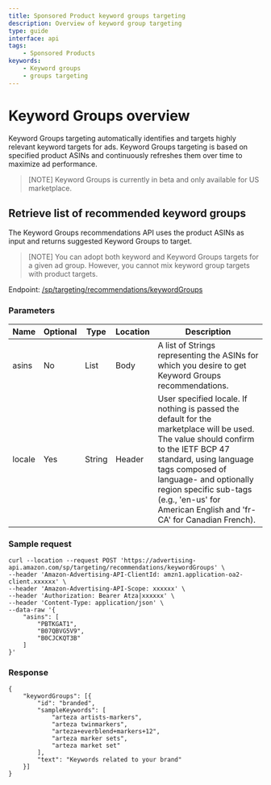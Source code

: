 ```yaml
---
title: Sponsored Product keyword groups targeting
description: Overview of keyword group targeting
type: guide
interface: api 
tags:
    - Sponsored Products
keywords:
    - Keyword groups
    - groups targeting
---
```


# Keyword Groups overview

Keyword Groups targeting automatically identifies and targets highly relevant keyword targets for ads. Keyword Groups targeting is based on specified product ASINs and continuously refreshes them over time to maximize ad performance.

>[NOTE] Keyword Groups is currently in beta and only available for US marketplace.


## Retrieve list of recommended keyword groups

The Keyword Groups recommendations API uses the product ASINs as input and returns suggested Keyword Groups to target.

>[NOTE] You can adopt both keyword and Keyword Groups targets for a given ad group. However, you cannot mix keyword group targets with product targets.

Endpoint: [/sp/targeting/recommendations/keywordGroups](sponsored-products/3-0/openapi/prod#tag/Keyword-Group-Targeting-Recommendations)


### Parameters

|Name	|Optional	|Type	|Location	|Description	|
|---	|---	|---	|---	|---	|
|asins	|No	|List	|Body	|A list of Strings representing the ASINs for which you desire to get Keyword Groups recommendations.	|
|locale	|Yes	|String	|Header	|User specified locale. If nothing is passed the default for the marketplace will be used. The value should confirm to the IETF BCP 47 standard, using language tags composed of language- and optionally region specific sub-tags (e.g., 'en-us' for American English and 'fr-CA' for Canadian French).	|



### Sample request

```
curl --location --request POST 'https://advertising-api.amazon.com/sp/targeting/recommendations/keywordGroups' \
--header 'Amazon-Advertising-API-ClientId: amzn1.application-oa2-client.xxxxxx' \
--header 'Amazon-Advertising-API-Scope: xxxxxx' \
--header 'Authorization: Bearer Atza|xxxxxx' \
--header 'Content-Type: application/json' \
--data-raw '{
    "asins": [
        "PBTKGAT1",
        "B07QBVG5V9",
        "B0CJCKQT3B"
    ]
}'
```

### Response

```
{
    "keywordGroups": [{
        "id": "branded",
        "sampleKeywords": [
            "arteza artists-markers",
            "arteza twinmarkers",
            "arteza+everblend+markers+12",
            "arteza marker sets",
            "arteza market set"
        ],
        "text": "Keywords related to your brand"
    }]
}
```

